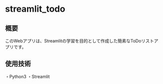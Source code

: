 # streamlit_todo

## 概要
このWebアプリは、Streamlitの学習を目的として作成した簡素なToDoリストアプリです。

## 使用技術
・Python3
・Streamlit
